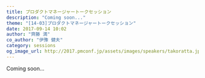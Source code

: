 ```yaml
---
title: プロダクトマネージャートークセッション
description: "Coming soon..."
theme: "[14-03]プロダクトマネージャートークセッション"
date: 2017-09-14 10:02
author: "齊藤 満"
co_author: "伊豫 健夫"
category: sessions
og_image_url: http://2017.pmconf.jp/assets/images/speakers/takoratta.jpeg
---
```

Coming soon...

